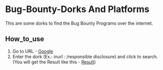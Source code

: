 Bug-Bounty-Dorks And Platforms
===================
This are some dorks to find the Bug Bounty Programs over the internet.
## How_to_use ##
1. Go to URL - [Google](https://www.goolge.com/)
2. Enter the dork (Ex.: inurl : /responsible disclosure) and click to search. (You will get the Result like this - [Result](https://www.google.com/search?sxsrf=ALeKk00CVvHbCUVQC8oHoF6Pok1tKgFXOA%3A1590033851569&source=hp&ei=u_3FXqW5IPuprtoP2uKC0AE&q=inurl+%3A+%2Fresponsible+disclosure%27&oq=inurl+%3A+%2Fresponsible+disclosure%27&gs_lcp=CgZwc3ktYWIQAzICCAAyBggAEBYQHjIGCAAQFhAeMgYIABAWEB4yBggAEBYQHjIGCAAQFhAeMgYIABAWEB4yBggAEBYQHjIGCAAQFhAeUJcEWIgKYNoKaABwAHgAgAHSAYgB0gGSAQMyLTGYAQCgAQKgAQGqAQdnd3Mtd2l6&sclient=psy-ab&ved=0ahUKEwjlgpvXicTpAhX7lEsFHVqxABoQ4dUDCAc&uact=5))
